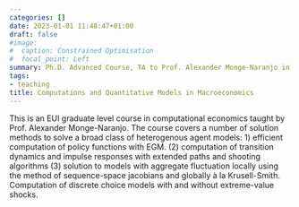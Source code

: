 ```yaml
---
categories: []
date: 2023-01-01 11:48:47+01:00
draft: false
#image:
#  caption: Constrained Optimisation
#  focal_point: Left
summary: Ph.D. Advanced Course, TA to Prof. Alexander Monge-Naranjo in 2022/2023.
tags:
- teaching
title: Computations and Quantitative Models in Macroeconomics
---
```

This is an EUI graduate level course in computational economics taught by Prof. Alexander Monge-Naranjo. The course covers a number of solution methods to solve a broad class of heterogenous agent models: 1) efficient computation of policy functions with EGM. (2) computation of transition dynamics and impulse responses with extended paths and shooting algorithms (3) solution to models with aggregate fluctuation locally using the method of sequence-space jacobians and globally à la Krusell-Smith. Computation of discrete choice models with and without extreme-value shocks.
 